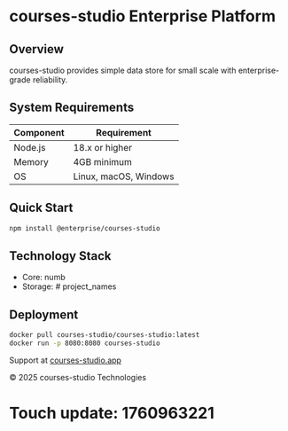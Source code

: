# courses-studio Enterprise Platform

## Overview

courses-studio provides simple data store for small scale with enterprise-grade reliability.

## System Requirements

| Component | Requirement |
|-----------|-------------|
| Node.js | 18.x or higher |
| Memory | 4GB minimum |
| OS | Linux, macOS, Windows |

## Quick Start

```bash
npm install @enterprise/courses-studio
```

## Technology Stack

- Core: numb
- Storage: # project_names

## Deployment

```bash
docker pull courses-studio/courses-studio:latest
docker run -p 8080:8080 courses-studio
```

Support at [courses-studio.app](https://courses-studio.app)

© 2025 courses-studio Technologies

# Touch update: 1760963221
